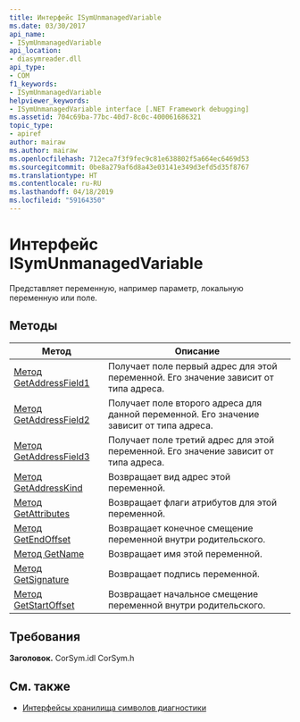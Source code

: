 ```yaml
---
title: Интерфейс ISymUnmanagedVariable
ms.date: 03/30/2017
api_name:
- ISymUnmanagedVariable
api_location:
- diasymreader.dll
api_type:
- COM
f1_keywords:
- ISymUnmanagedVariable
helpviewer_keywords:
- ISymUnmanagedVariable interface [.NET Framework debugging]
ms.assetid: 704c69ba-77bc-40d7-8c0c-400061686321
topic_type:
- apiref
author: mairaw
ms.author: mairaw
ms.openlocfilehash: 712eca7f3f9fec9c81e638802f5a664ec6469d53
ms.sourcegitcommit: 0be8a279af6d8a43e03141e349d3efd5d35f8767
ms.translationtype: HT
ms.contentlocale: ru-RU
ms.lasthandoff: 04/18/2019
ms.locfileid: "59164350"
---
```

# <a name="isymunmanagedvariable-interface"></a>Интерфейс ISymUnmanagedVariable
Представляет переменную, например параметр, локальную переменную или поле.  
  
## <a name="methods"></a>Методы  
  
|Метод|Описание|  
|------------|-----------------|  
|[Метод GetAddressField1](../../../../docs/framework/unmanaged-api/diagnostics/isymunmanagedvariable-getaddressfield1-method.md)|Получает поле первый адрес для этой переменной. Его значение зависит от типа адреса.|  
|[Метод GetAddressField2](../../../../docs/framework/unmanaged-api/diagnostics/isymunmanagedvariable-getaddressfield2-method.md)|Получает поле второго адреса для данной переменной. Его значение зависит от типа адреса.|  
|[Метод GetAddressField3](../../../../docs/framework/unmanaged-api/diagnostics/isymunmanagedvariable-getaddressfield3-method.md)|Получает поле третий адрес для этой переменной. Его значение зависит от типа адреса.|  
|[Метод GetAddressKind](../../../../docs/framework/unmanaged-api/diagnostics/isymunmanagedvariable-getaddresskind-method.md)|Возвращает вид адрес этой переменной.|  
|[Метод GetAttributes](../../../../docs/framework/unmanaged-api/diagnostics/isymunmanagedvariable-getattributes-method.md)|Возвращает флаги атрибутов для этой переменной.|  
|[Метод GetEndOffset](../../../../docs/framework/unmanaged-api/diagnostics/isymunmanagedvariable-getendoffset-method.md)|Возвращает конечное смещение переменной внутри родительского.|  
|[Метод GetName](../../../../docs/framework/unmanaged-api/diagnostics/isymunmanagedvariable-getname-method.md)|Возвращает имя этой переменной.|  
|[Метод GetSignature](../../../../docs/framework/unmanaged-api/diagnostics/isymunmanagedvariable-getsignature-method.md)|Возвращает подпись переменной.|  
|[Метод GetStartOffset](../../../../docs/framework/unmanaged-api/diagnostics/isymunmanagedvariable-getstartoffset-method.md)|Возвращает начальное смещение переменной внутри родительского.|  
  
## <a name="requirements"></a>Требования  
 **Заголовок.** CorSym.idl CorSym.h  
  
## <a name="see-also"></a>См. также

- [Интерфейсы хранилища символов диагностики](../../../../docs/framework/unmanaged-api/diagnostics/diagnostics-symbol-store-interfaces.md)
